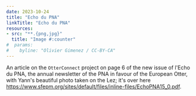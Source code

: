 ```yaml
---
date: 2023-10-24
title: "Echo du PNA"
linkTitle: "Echo du PNA"
resources:
- src: "**.{png,jpg}"
  title: "Image #:counter"
#  params:
#    byline: "Olivier Gimenez / CC-BY-CA"
---
```


An article on the `OtterConnect` project on page 6 of the new issue of l'Echo du PNA, the annual newsletter of the PNA in favour of the European Otter, with Yann's beautiful photo taken on the Lez; it's over here <https://www.sfepm.org/sites/default/files/inline-files/EchoPNA15_0.pdf>. 